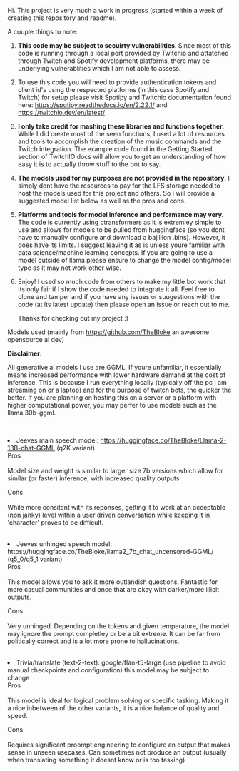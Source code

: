 Hi. This project is very much a work in progress (started within a week of creating this repository and readme).

A couple things to note:

1. <b>This code may be subject to secuirty vulnerabilities</b>. Since most of this code is running through a local port provided by Twitchio and attatched through Twitch and Spotify development platforms, there may be underlying vulnerablities which I am not able to assess.
2. To use this code you will need to provide authentication tokens and client id's using the respected platforms (in this case Spotify and Twitch) for setup please visit Spotipy and Twitchio documentation found here: https://spotipy.readthedocs.io/en/2.22.1/ and https://twitchio.dev/en/latest/
3. <b>I only take credit for mashing these libraries and functions together.</b> While I did create most of the seen functions, I used a lot of resources and tools to accomplish the creation of the music commands and the Twitch integration. The example code found in the Getting Started section of TwitchIO docs will allow you to get an understanding of how easy it is to actually throw stuff to the bot to say.
4. <b>The models used for my purposes are not provided in the repository.</b> I simply dont have the resources to pay for the LFS storage needed to host the models used for this project and others. So I will provide a suggested model list below as well as the pros and cons. 
5. <b>Platforms and tools for model inference and performance may very.</b> The code is currently using ctransformers as it is extremley simple to use and allows for models to be pulled from huggingface (so you dont have to manually configure and download a bajillion .bins). However, it does have its limits. I suggest leaving it as is unless youre familiar with data science/machine learning concepts. If you are going to use a model outside of llama please ensure to change the model config/model type as it may not work other wise. 
6. Enjoy! I used so much code from others to make my little bot work that its only fair if I show the code needed to integrate it all. Feel free to clone and tamper and if you have any issues or suugestions with the code (at its latest update) then please open an issue or reach out to me.

   Thanks for checking out my project :)

Models used (mainly from https://github.com/TheBloke an awesome opensource ai dev)<br>

<b>Disclaimer:</b> 

All generative ai models I use are GGML. If youre unfamiliar, it essentially means increased performance with lower hardware demand at the cost of inference. This is because I run everything locally (typically off the pc I am streaming on or a laptop) and for the purpose of twitch bots, the quicker the better. If you are planning on hosting this on a server or a platform with higher computational power, you may perfer to use models such as the llama 30b-ggml. 

<br><li>Jeeves main speech model: https://huggingface.co/TheBloke/Llama-2-13B-chat-GGML (q2K variant) <br>
Pros <br> <br>
  Model size and weight is similar to larger size 7b versions which allow for similar (or faster) inference, with increased quality outputs <br>
 
  Cons <br> <br>
     While more consitant with its reponses, getting it to work at an acceptable (non janky) level within a user driven conversation while keeping it in 'character' proves to be difficult. <br>
  </li><br>

<li>Jeeves unhinged speech model: https://huggingface.co/TheBloke/llama2_7b_chat_uncensored-GGML/ (q5_0/q5_1 variant) <br>
Pros <br> <br>
  This model allows you to ask it more outlandish questions. Fantastic for more casual communities and once that are okay with darker/more illicit outputs. <br>
 
  Cons <br> <br>
     Very unhinged. Depending on the tokens and given temperature, the model may ignore the prompt completley or be a bit extreme. It can be far from politically correct and is a lot more prone to hallucinations. <br>
  </li><br>

  <li>Trivia/translate (text-2-text): google/flan-t5-large (use pipeline to avoid manual checkpoints and configuration) this model may be subject to change<br>
Pros <br> <br>
  This model is ideal for logical problem solving or specific tasking. Making it a nice inbetween of the other variants, it is a nice balance of quality and speed.  <br>
 
  Cons <br> <br>
     Requires significant proompt engineering to configure an output that makes sense in unseen usecases. Can sometimes not produce an output (usually when translating something it doesnt know or is too tasking) <br>
  </li><br>
